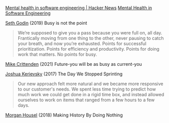
[Mental health in software engineering | Hacker News](https://news.ycombinator.com/item?id=40001150)
[Mental Health in Software Engineering](https://vadimkravcenko.com/shorts/mental-health-in-software-engineering/)

[Seth Godin](https://seths.blog/2019/03/busy-is-not-the-point/)
(2019) Busy is not the point
> We’re supposed to give you a pass because you were full on, all day. Frantically moving from one thing to the other, never pausing to catch your breath, and now you’re exhausted.
> Points for successful prioritization. Points for efficiency and productivity. Points for doing work that matters.
> No points for busy.

[Mike Crittenden](https://critter.blog/2021/04/20/future-you-will-be-as-busy-as-current-you/)
(2021) Future-you will be as busy as current-you

[Joshua Kerievsky](https://www.linkedin.com/pulse/day-we-stopped-sprinting-joshua-kerievsky/)
(2017) The Day We Stopped Sprinting
> Our new approach felt more natural and we became more responsive to our customer's needs. We spent less time trying to predict how much work we could get done in a rigid time box, and instead allowed ourselves to work on items that ranged from a few hours to a few days.

[Morgan Housel](https://www.collaborativefund.com/blog/making-history-by-doing-nothing/)
(2018) Making History By Doing Nothing

